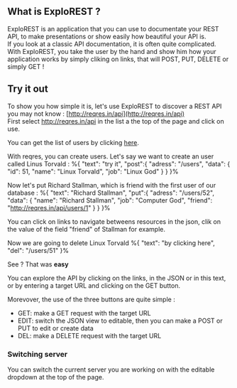 
## What is ExploREST ?

ExploREST is an application that you can use to documentate your REST API, to make presentations
or show easily how beautiful your API is.  
If you look at a classic API documentation, it is often quite complicated. With ExploREST, you take the user by the hand and show him how your application works by simply cliking on links, that will POST, PUT, DELETE or simply GET !

## Try it out

To show you how simple it is, let's use ExploREST to discover a REST API you may not know : [http://reqres.in/api](http://reqres.in/api)  
First select http://reqres.in/api in the list a the top of the page and click on use.

You can get the list of users by clicking [here](/users).  

With reqres, you can create users. Let's say we want to create an user called Linus Torvald : %{
    "text": "try it",
    "post":{
        "adress": "/users",
        "data": {
            "id": 51,
            "name": "Linux Torvald",
            "job": "Linux God"
        }
    }
}%  

Now let's put Richard Stallman, which is friend with the first user of our database : %{
    "text": "Richard Stallman",
    "put":{
        "adress": "/users/52",
        "data": {
            "name": "Richard Stallman",
            "job": "Computer God",
            "friend": "http://reqres.in/api/users/1"
        }
    }
}%  

You can click on links to navigate betweens resources in the json, clik on the value of the field "friend"
of Stallman for example.  

Now we are going to delete Linux Torvald
%{
  "text": "by clicking here",
  "del": "/users/51"
}%

See ? That was **easy**

You can explore the API by clicking on the links, in the JSON or in this text, or by entering a target URL and clicking on the GET button.

Morevover, the use of the three buttons are quite simple :

* GET: make a GET request with the target URL
* EDIT: switch the JSON view to editable, then you can make a POST or PUT to edit or create data
* DEL: make a DELETE request with the target URL

### Switching server

You can switch the current server you are working on with the editable dropdown at the top of the page.
